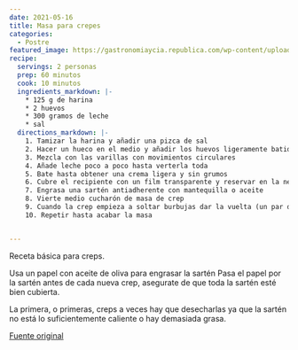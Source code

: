 ```yaml
---
date: 2021-05-16
title: Masa para crepes
categories:
  - Postre
featured_image: https://gastronomiaycia.republica.com/wp-content/uploads/2011/11/masa_crepes_basica2.jpg
recipe:
  servings: 2 personas
  prep: 60 minutos
  cook: 10 minutos
  ingredients_markdown: |-
    * 125 g de harina
    * 2 huevos
    * 300 gramos de leche
    * sal
  directions_markdown: |-
    1. Tamizar la harina y añadir una pizca de sal
    2. Hacer un hueco en el medio y añadir los huevos ligeramente batidos y un poco de leche
    3. Mezcla con las varillas con movimientos circulares
    4. Añade leche poco a poco hasta verterla toda
    5. Bate hasta obtener una crema ligera y sin grumos
    6. Cubre el recipiente con un film transparente y reservar en la nevera 1 hora
    7. Engrasa una sartén antiadherente con mantequilla o aceite
    8. Vierte medio cucharón de masa de crep
    9. Cuando la crep empieza a soltar burbujas dar la vuelta (un par de minutos)
    10. Repetir hasta acabar la masa


---
```

Receta básica para creps.

Usa un papel con aceite de oliva para engrasar la sartén
Pasa el papel por la sartén antes de cada nueva crep, asegurate de que toda la sartén esté bien cubierta.

La primera, o primeras, creps a veces hay que desecharlas ya que la sartén no está lo suficientemente caliente o hay demasiada grasa.

[Fuente original](https://gastronomiaycia.republica.com/2011/11/02/masa-basica-para-crepes/)

